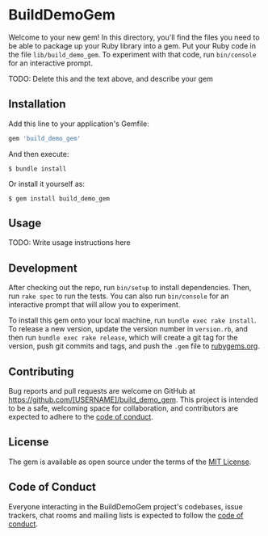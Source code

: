 # BuildDemoGem

Welcome to your new gem! In this directory, you'll find the files you need to be able to package up your Ruby library into a gem. Put your Ruby code in the file `lib/build_demo_gem`. To experiment with that code, run `bin/console` for an interactive prompt.

TODO: Delete this and the text above, and describe your gem

## Installation

Add this line to your application's Gemfile:

```ruby
gem 'build_demo_gem'
```

And then execute:

    $ bundle install

Or install it yourself as:

    $ gem install build_demo_gem

## Usage

TODO: Write usage instructions here

## Development

After checking out the repo, run `bin/setup` to install dependencies. Then, run `rake spec` to run the tests. You can also run `bin/console` for an interactive prompt that will allow you to experiment.

To install this gem onto your local machine, run `bundle exec rake install`. To release a new version, update the version number in `version.rb`, and then run `bundle exec rake release`, which will create a git tag for the version, push git commits and tags, and push the `.gem` file to [rubygems.org](https://rubygems.org).

## Contributing

Bug reports and pull requests are welcome on GitHub at https://github.com/[USERNAME]/build_demo_gem. This project is intended to be a safe, welcoming space for collaboration, and contributors are expected to adhere to the [code of conduct](https://github.com/[USERNAME]/build_demo_gem/blob/master/CODE_OF_CONDUCT.md).


## License

The gem is available as open source under the terms of the [MIT License](https://opensource.org/licenses/MIT).

## Code of Conduct

Everyone interacting in the BuildDemoGem project's codebases, issue trackers, chat rooms and mailing lists is expected to follow the [code of conduct](https://github.com/[USERNAME]/build_demo_gem/blob/master/CODE_OF_CONDUCT.md).
